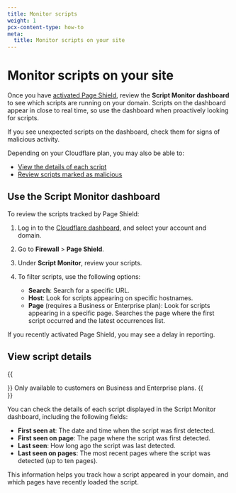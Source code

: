 ```yaml
---
title: Monitor scripts
weight: 1
pcx-content-type: how-to
meta:
  title: Monitor scripts on your site
---
```


# Monitor scripts on your site

Once you have [activated Page Shield](/page-shield/get-started/), review the **Script Monitor dashboard** to see which scripts are running on your domain. Scripts on the dashboard appear in close to real time, so use the dashboard when proactively looking for scripts.

If you see unexpected scripts on the dashboard, check them for signs of malicious activity.

Depending on your Cloudflare plan, you may also be able to:

- [View the details of each script](#view-script-details)
- [Review scripts marked as malicious](/page-shield/use-dashboard/review-malicious-scripts/)

## Use the Script Monitor dashboard

To review the scripts tracked by Page Shield:

1.  Log in to the [Cloudflare dashboard](https://dash.cloudflare.com/), and select your account and domain.
2.  Go to **Firewall** > **Page Shield**.
3.  Under **Script Monitor**, review your scripts.
4.  To filter scripts, use the following options:

    - **Search**: Search for a specific URL.
    - **Host**: Look for scripts appearing on specific hostnames.
    - **Page** (requires a Business or Enterprise plan): Look for scripts appearing in a specific page. Searches the page where the first script occurred and the latest occurrences list.

If you recently activated Page Shield, you may see a delay in reporting.

## View script details

{{<Aside type="note">}}
Only available to customers on Business and Enterprise plans.
{{</Aside>}}

You can check the details of each script displayed in the Script Monitor dashboard, including the following fields:

- **First seen at**: The date and time when the script was first detected.
- **First seen on page**: The page where the script was first detected.
- **Last seen**: How long ago the script was last detected.
- **Last seen on pages**: The most recent pages where the script was detected (up to ten pages).

This information helps you track how a script appeared in your domain, and which pages have recently loaded the script.
